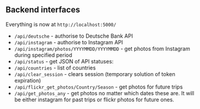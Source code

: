 <h2> Backend interfaces </h2>

Everything is now at `http://localhost:5000/`
* `/api/deutsche` - authorise to Deutsche Bank API
* `/api/instagram` - authorise to Instagram API
* `/api/instagram/photos/YYYYMMDD/YYYYMMDD` - get photos from Instagram during specified period
* `/api/status` - get JSON of API statuses:
* `/api/countries` - list of countries
* `/api/clear_session` - clears session (temporary solution of token expiration)
* `/api/flickr_get_photos/Country/Season` - get photos for future trips
* `/api/get_photos_any` - get photos no matter which dates these are. It will be either instagram for past trips or flickr photos for future ones.